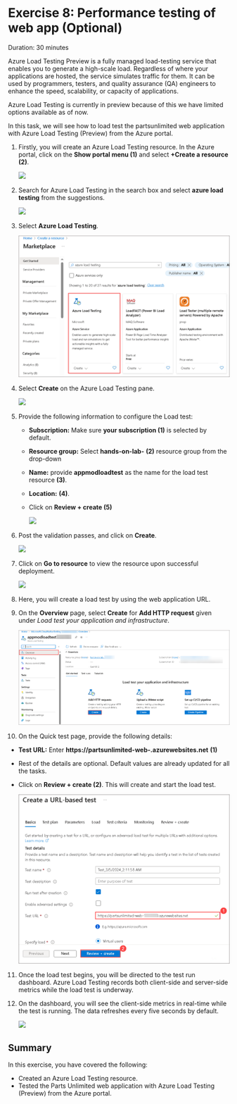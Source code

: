 # Exercise 8: Performance testing of web app (Optional)
Duration: 30 minutes

Azure Load Testing Preview is a fully managed load-testing service that enables you to generate a high-scale load. Regardless of where your applications are hosted, the service simulates traffic for them. It can be used by programmers, testers, and quality assurance (QA) engineers to enhance the speed, scalability, or capacity of applications.

Azure Load Testing is currently in preview because of this we have limited options available as of now.

In this task, we will see how to load test the partsunlimited web application with Azure Load Testing (Preview) from the Azure portal.

1. Firstly, you will create an Azure Load Testing resource. In the Azure portal, click on the **Show portal menu (1)** and select **+Create a resource (2)**.

   ![](media/pe-25.png)

2. Search for Azure Load Testing in the search box and select **azure load testing** from the suggestions.
 
   ![](media/appmod-ex8-s2.png)

3. Select **Azure Load Testing**.

    ![](media/image11.png)

4. Select **Create** on the Azure Load Testing pane.
 
    ![](media/appmod-ex8-s3.png)

5. Provide the following information to configure the Load test:

   - **Subscription:** Make sure **your subscription (1)** is selected by default.
   - **Resource group:** Select **hands-on-lab-<inject key="DeploymentID" enableCopy="false"/>** **(2)** resource group from the drop-down
   - **Name:** provide **appmodloadtest<inject key="DeploymentID" enableCopy="false"/>** as the name for the load test resource **(3)**.
   - **Location:** **<inject key="location" />** **(4)**.
   - Click on **Review + create (5)**
 
      ![](media/loadtest1.png)
    
6. Post the validation passes, and click on **Create**.

    ![](media/loadtest2.png)

7. Click on **Go to resource** to view the resource upon successful deployment.

    ![](media/loadtest3.png)

8. Here, you will create a load test by using the web application URL.

9. On the **Overview** page, select **Create** for **Add HTTP request** given under _Load test your application and infrastructure_.

    ![](media/image13.png)

10. On the Quick test page, provide the following details:

   - **Test URL:** Enter **https://partsunlimited-web-<inject key="DeploymentID" enableCopy="false"/>.azurewebsites.net** **(1)**
   - Rest of the details are optional. Default values are already updated for all the tasks.
   -  Click on **Review + create (2)**. This will create and start the load test.

      ![](media/image12.png)

11. Once the load test begins, you will be directed to the test run dashboard. Azure Load Testing records both client-side and server-side metrics while the load test is underway. 

12. On the dashboard, you will see the client-side metrics in real-time while the test is running. The data refreshes every five seconds by default.

    ![](media/loadtest6.png)
    
## Summary
 
In this exercise, you have covered the following:
  
   - Created an Azure Load Testing resource. 
   - Tested the Parts Unlimited web application with Azure Load Testing (Preview) from the Azure portal. 
